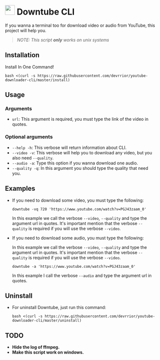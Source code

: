 # <img height="32" width="32" src="https://cdn.jsdelivr.net/npm/simple-icons@v4/icons/youtube.svg" /> Downtube CLI

If you wanna a terminal too for download video or audio from YouTube, this project will help you.

> _NOTE:_ _This script **only** works on unix systems_

## Installation

Install In One Command!

```
bash <(curl -s https://raw.githubusercontent.com/devrrior/youtube-downloader-cli/master/install)
```

## Usage

### Arguments

- `url`: This argument is required, you must type the link of the video in quotes.

### Optional arguments

- `--help -h`: This verbose will return information about CLI.
- `--video -v`: This verbose will help you to download any video, but you also need `--quality`.
- `--audio -a`: Type this option if you wanna download one audio.
- `--quality -q`: In this argument you should type the quality that need you.

## Examples

- If you need to download some video, you must type the following:</br>

  ```
  downtube -vq 720 'https://www.youtube.com/watch?v=PGJ43zaam_0'
  ```

  In this example we call the verbose `--video`, `--quality` and type the argument url in quotes. It's important mention that the verbose `--quality` is required if you will use the verbose `--video`.

- If you need to download some audio, you must type the following:</br>

  In this example we call the verbose `--video`, `--quality` and type the argument url in quotes. It's important mention that the verbose `--quality` is required if you will use the verbose `--video`.

  ```
  downtube -a 'https://www.youtube.com/watch?v=PGJ43zaam_0'
  ```

  In this example I call the verbose `--audio` and type the argument url in quotes.

## Uninstall

- For uninstall Downtube, just run this command:
  ```
  bash <(curl -s https://raw.githubusercontent.com/devrrior/youtube-downloader-cli/master/uninstall)
  ```

## TODO

- **Hide the log of ffmpeg.**
- **Make this script work on windows.**
